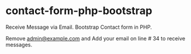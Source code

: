 # contact-form-php-bootstrap
Receive Message via Email. Bootstrap Contact form in PHP. 

Remove admin@example.com and Add your email on line # 34 to receive messages.
